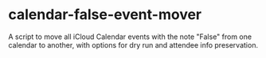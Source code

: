 # calendar-false-event-mover
A script to move all iCloud Calendar events with the note "False" from one calendar to another, with options for dry run and attendee info preservation.
